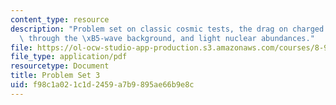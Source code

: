 ```yaml
---
content_type: resource
description: "Problem set on classic cosmic tests, the drag on charged particles moving\
  \ through the \xB5-wave background, and light nuclear abundances."
file: https://ol-ocw-studio-app-production.s3.amazonaws.com/courses/8-952-particle-physics-of-the-early-universe-fall-2004/f98c1a021c1d2459a7b9895ae66b9e8c_ps3.pdf
file_type: application/pdf
resourcetype: Document
title: Problem Set 3
uid: f98c1a02-1c1d-2459-a7b9-895ae66b9e8c
---
```

